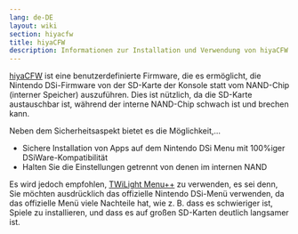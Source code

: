 ```yaml
---
lang: de-DE
layout: wiki
section: hiyacfw
title: hiyaCFW
description: Informationen zur Installation und Verwendung von hiyaCFW
---
```


[hiyaCFW](https://github.com/RocketRobz/hiyaCFW) ist eine benutzerdefinierte Firmware, die es ermöglicht, die Nintendo DSi-Firmware von der SD-Karte der Konsole statt vom NAND-Chip (interner Speicher) auszuführen. Dies ist nützlich, da die SD-Karte austauschbar ist, während der interne NAND-Chip schwach ist und brechen kann.

Neben dem Sicherheitsaspekt bietet es die Möglichkeit,...
- Sichere Installation von Apps auf dem Nintendo DSi Menu mit 100%iger DSiWare-Kompatibilität
- Halten Sie die Einstellungen getrennt von denen im internen NAND

Es wird jedoch empfohlen, [TWiLight Menu++](../twilightmenu/) zu verwenden, es sei denn, Sie möchten ausdrücklich das offizielle Nintendo DSi-Menü verwenden, da das offizielle Menü viele Nachteile hat, wie z. B. dass es schwieriger ist, Spiele zu installieren, und dass es auf großen SD-Karten deutlich langsamer ist.

